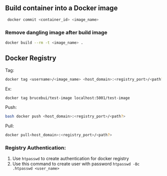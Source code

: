 ## Build container into a Docker image

```bash
 docker commit <container_id> <image_name>
```

### Remove dangling image after build image

```bash
docker build --rm -t <image_name> .
```

## Docker Registry

Tag:

```bash
docker tag <username>/<image_name> <host_domain>:<registry_port>/<path?>
```

Ex:

```bash
docker tag brucebui/test-image localhost:5001/test-image
```

Push:

```bash
bash docker push <host_domain>:<registry_port>/<path?>
```

Pull:

```bash
docker pull<host_domain>:<registry_port>/<path?>
```

### Registry Authentication:

1. Use `htpasswd` to create authentication for docker registry
2. Use this command to create user with password `htpasswd -Bc .htpasswd <user_name>`

```

```
